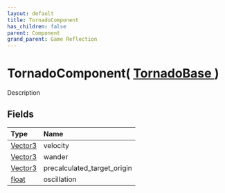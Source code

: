 ```yaml
---
layout: default
title: TornadoComponent
has_children: false
parent: Component
grand_parent: Game Reflection
---
```

# TornadoComponent( [ TornadoBase ](/riftbreaker-wiki/docs/game-reflection/components/tornado_base/) )
Description 

## Fields

| Type | Name |
|:----------|:--------------|
| [Vector3](/riftbreaker-wiki/docs/game-reflection/classes/vector3/) | velocity |
| [Vector3](/riftbreaker-wiki/docs/game-reflection/classes/vector3/) | wander |
| [Vector3](/riftbreaker-wiki/docs/game-reflection/classes/vector3/) | precalculated_target_origin |
| [float](/riftbreaker-wiki/docs/game-reflection/components/float/) | oscillation |

